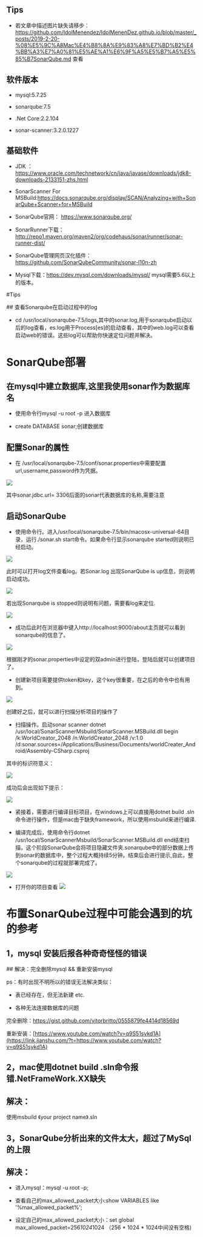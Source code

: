 ## Tips
- 若文章中描述图片缺失请移步：https://github.com/IdolMenendez/IdolMenenDez.github.io/blob/master/_posts/2019-2-20-%08%E5%9C%A8Mac%E4%B8%8A%E9%83%A8%E7%BD%B2%E4%BB%A3%E7%A0%81%E5%AE%A1%E6%9F%A5%E5%B7%A5%E5%85%B7SonarQube.md 查看
## 软件版本

- mysql:5.7.25

- sonarqube:7.5

- .Net Core:2.2.104

- sonar-scanner:3.2.0.1227

## 基础软件

- JDK ：https://www.oracle.com/technetwork/cn/java/javase/downloads/jdk8-downloads-2133151-zhs.html

- SonarScanner For MSBuild:https://docs.sonarqube.org/display/SCAN/Analyzing+with+SonarQube+Scanner+for+MSBuild

- SonarQube官网： https://www.sonarqube.org/

- SonarRunner下载：http://repo1.maven.org/maven2/org/codehaus/sonar/runner/sonar-runner-dist/

- SonarQube管理网页汉化插件：https://github.com/SonarQubeCommunity/sonar-l10n-zh

- Mysql下载：https://dev.mysql.com/downloads/mysql/ mysql需要5.6以上的版本。

#Tips

## 查看Sonarqube在启动过程中的log

- cd /usr/local/sonarqube-7.5/logs,其中的sonar.log,用于sonarqube启动以后的log查看，es.log用于Process[es]的启动查看，其中的web.log可以查看启动web的错误。这些log可以帮助你快速定位问题并解决。

# SonarQube部署

## 在mysql中建立数据库,这里我使用sonar作为数据库名

- 使用命令行mysql -u root -p 进入数据库

- create DATABASE sonar;创建数据库

## 配置Sonar的属性

- 在 /usr/local/sonarqube-7.5/conf/sonar.properties中需要配置url,username,password作为凭据。

![](https://upload-images.jianshu.io/upload_images/16412632-cc398635a76a4624.png?imageMogr2/auto-orient/strip%7CimageView2/2/w/1240)


其中sonar.jdbc.url= 3306后面的sonar代表数据库的名称,需要注意

## 启动SonarQube

- 使用命令行。进入/usr/local/sonarqube-7.5/bin/macosx-universal-64目录，运行./sonar.sh start命令。如果命令行显示sonarqube started则说明已经启动。

![](https://upload-images.jianshu.io/upload_images/16412632-3d4a7af973fe47ea.png?imageMogr2/auto-orient/strip%7CimageView2/2/w/1240)


此时可以打开log文件查看log。若Sonar.log 出现SonarQube is up信息，则说明启动成功。

![](https://upload-images.jianshu.io/upload_images/16412632-69053eafee4f0b0d.png?imageMogr2/auto-orient/strip%7CimageView2/2/w/1240)


若出现Sonarqube is stopped则说明有问题，需要看log来定位.

![](https://upload-images.jianshu.io/upload_images/16412632-3cbcdf9e4ffcf098.png?imageMogr2/auto-orient/strip%7CimageView2/2/w/1240)


- 成功后此时在浏览器中键入http://localhost:9000/about主页就可以看到sonarqube的信息了。

![](https://upload-images.jianshu.io/upload_images/16412632-80c4bf7e8ea93de7.png?imageMogr2/auto-orient/strip%7CimageView2/2/w/1240)


根据刚才的sonar.properties中设定的双admin进行登陆，登陆后就可以创建项目了。

- 创建新项目需要提供token和key，这个key很重要，在之后的命令中也有用到。

![](https://upload-images.jianshu.io/upload_images/16412632-3e37b3c3c895a585.png?imageMogr2/auto-orient/strip%7CimageView2/2/w/1240)


创建好之后，就可以进行扫描分析项目的操作了

- 扫描操作。启动sonar scanner dotnet /usr/local/SonarScannerMsbuild/SonarScanner.MSBuild.dll begin /k:WorldCreator_2048 /n:WorldCreator_2048 /v:1.0 /d:sonar.sources=/Applications/Business/Documents/worldCreater_Android/Assembly-CSharp.csproj

其中的标识符意义：

![](https://upload-images.jianshu.io/upload_images/16412632-bbce384b2464a34d.png?imageMogr2/auto-orient/strip%7CimageView2/2/w/1240)


成功后会出现如下提示：

![](https://upload-images.jianshu.io/upload_images/16412632-659d20eb60fa0564.png?imageMogr2/auto-orient/strip%7CimageView2/2/w/1240)


- 紧接着，需要进行编译目标项目，在windows上可以直接用dotnet build <your project name>.sln命令进行操作，但是mac由于缺失framework，所以使用msbuild来进行编译.

- 编译完成后，使用命令行dotnet /usr/local/SonarScannerMsbuild/SonarScanner.MSBuild.dll end结束扫描，这个阶段SonarQube会将项目隐藏文件夹.sonarqube中的部分数据上传到sonar的数据库中，整个过程大概持续5分钟。结束后会进行提示,自此，整个sonarqube的过程就部署完成了。

![](https://upload-images.jianshu.io/upload_images/16412632-8dff4d7988d2fa8b.png?imageMogr2/auto-orient/strip%7CimageView2/2/w/1240)

- 打开你的项目查看
![](https://upload-images.jianshu.io/upload_images/16412632-e73d1ccb082c1b80.png?imageMogr2/auto-orient/strip%7CimageView2/2/w/1240)

# 布置SonarQube过程中可能会遇到的坑的参考

## 1，mysql 安装后报各种奇奇怪怪的错误

## 解决：完全删除mysql && 重新安装mysql

ps：有时出现不明所以的错误无法解决类似：

- 表已经存在，但无法新建 etc.

- 各种无法连接数据库的问题

完全删除：https://gist.github.com/vitorbritto/0555879fe4414d18569d

重新安装：[https://www.youtube.com/watch?v=q9S51sykd1A](https://link.jianshu.com/?t=https://www.youtube.com/watch?v=q9S51sykd1A)

## 2，mac使用dotnet build <your project name>.sln命令报错.NetFrameWork.XX缺失

## 解决：

使用msbuild 《your project name》.sln

## 3，SonarQube分析出来的文件太大，超过了MySql的上限

## 解决：

- 进入mysql：mysql -u root -p;

- 查看自己的max_allowed_packet大小:show VARIABLES like '%max_allowed_packet%';

- 设定自己的max_allowed_packet大小：set global max_allowed_packet=256*1024*1024 （256 * 1024 * 1024中间没有空格)

